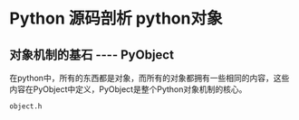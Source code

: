 # Python 源码剖析 python对象

## 对象机制的基石 ---- PyObject

在python中，所有的东西都是对象，而所有的对象都拥有一些相同的内容，这些内容在PyObject中定义，PyObject是整个Python对象机制的核心。

`object.h`

